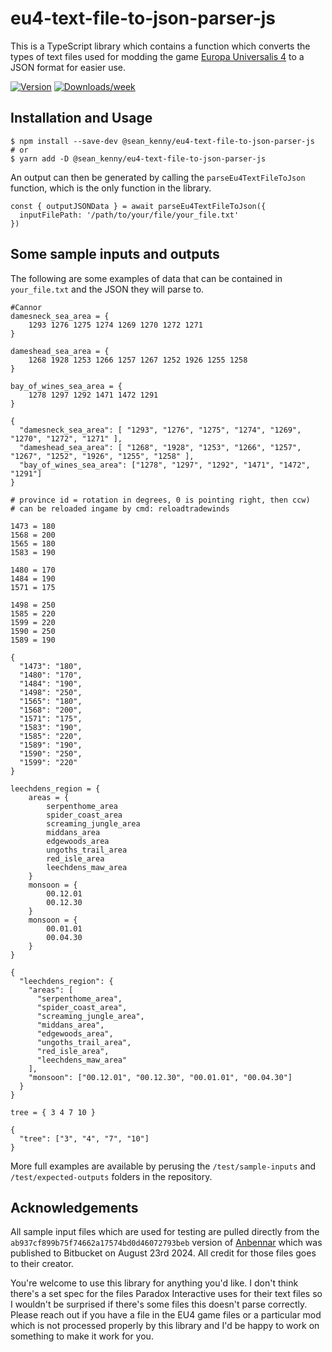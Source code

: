 # eu4-text-file-to-json-parser-js

This is a TypeScript library which contains a function which converts the types of text files used for modding the game [Europa Universalis 4](https://www.paradoxinteractive.com/games/europa-universalis-iv/about) to a JSON format for easier use.

[![Version](https://img.shields.io/npm/v/@sean_kenny/eu4-text-file-to-json-parser-js.svg)](https://www.npmjs.com/package/@sean_kenny/eu4-text-file-to-json-parser-js)
[![Downloads/week](https://img.shields.io/npm/dw/@sean_kenny/eu4-text-file-to-json-parser-js.svg)](https://www.npmjs.com/package/@sean_kenny/eu4-text-file-to-json-parser-js)

## Installation and Usage

```
$ npm install --save-dev @sean_kenny/eu4-text-file-to-json-parser-js
# or
$ yarn add -D @sean_kenny/eu4-text-file-to-json-parser-js
```

An output can then be generated by calling the `parseEu4TextFileToJson` function, which is the only function in the library.
```
const { outputJSONData } = await parseEu4TextFileToJson({
  inputFilePath: '/path/to/your/file/your_file.txt'
})
```

## Some sample inputs and outputs
The following are some examples of data that can be contained in `your_file.txt` and the JSON they will parse to.

```
#Cannor
damesneck_sea_area = {
	1293 1276 1275 1274 1269 1270 1272 1271
}

dameshead_sea_area = {
	1268 1928 1253 1266 1257 1267 1252 1926 1255 1258
}

bay_of_wines_sea_area = {
	1278 1297 1292 1471 1472 1291
}
```

```
{
  "damesneck_sea_area": [ "1293", "1276", "1275", "1274", "1269", "1270", "1272", "1271" ],
  "dameshead_sea_area": [ "1268", "1928", "1253", "1266", "1257", "1267", "1252", "1926", "1255", "1258" ],
  "bay_of_wines_sea_area": ["1278", "1297", "1292", "1471", "1472", "1291"]
}
```

```
# province id = rotation in degrees, 0 is pointing right, then ccw)
# can be reloaded ingame by cmd: reloadtradewinds

1473 = 180
1568 = 200
1565 = 180
1583 = 190

1480 = 170
1484 = 190
1571 = 175

1498 = 250
1585 = 220
1599 = 220
1590 = 250
1589 = 190
```

```
{
  "1473": "180",
  "1480": "170",
  "1484": "190",
  "1498": "250",
  "1565": "180",
  "1568": "200",
  "1571": "175",
  "1583": "190",
  "1585": "220",
  "1589": "190",
  "1590": "250",
  "1599": "220"
}
```

```
leechdens_region = {
	areas = {
		serpenthome_area
		spider_coast_area
		screaming_jungle_area
		middans_area
		edgewoods_area
		ungoths_trail_area
		red_isle_area
		leechdens_maw_area
	}
	monsoon = {
		00.12.01
		00.12.30
	}
	monsoon = {
		00.01.01
		00.04.30
	}
}
```

```
{
  "leechdens_region": {
    "areas": [
      "serpenthome_area",
      "spider_coast_area",
      "screaming_jungle_area",
      "middans_area",
      "edgewoods_area",
      "ungoths_trail_area",
      "red_isle_area",
      "leechdens_maw_area"
    ],
    "monsoon": ["00.12.01", "00.12.30", "00.01.01", "00.04.30"]
  }
}
```

```
tree = { 3 4 7 10 }
```

```
{
  "tree": ["3", "4", "7", "10"]
}
```

More full examples are available by perusing the `/test/sample-inputs` and `/test/expected-outputs` folders in the repository.


## Acknowledgements

All sample input files which are used for testing are pulled directly from the `ab937cf899b75f74662a17574bd0d46072793beb` version of [Anbennar](https://bitbucket.org/JayBean/anbennar-eu4-fork-public-build) which was published to Bitbucket on August 23rd 2024. All credit for those files goes to their creator.

You're welcome to use this library for anything you'd like. I don't think there's a set spec for the files Paradox Interactive uses for their text files so I wouldn't be surprised if there's some files this doesn't parse correctly. Please reach out if you have a file in the EU4 game files or a particular mod which is not processed properly by this library and I'd be happy to work on something to make it work for you.